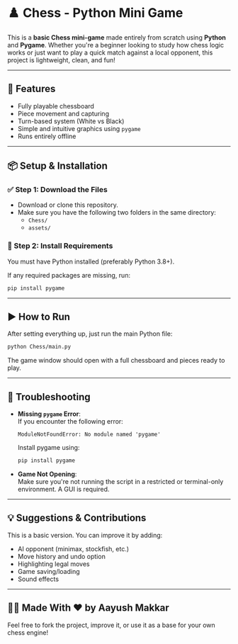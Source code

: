 # ♟️ Chess - Python Mini Game

This is a **basic Chess mini-game** made entirely from scratch using **Python** and **Pygame**. Whether you're a beginner looking to study how chess logic works or just want to play a quick match against a local opponent, this project is lightweight, clean, and fun!

---

## 🚀 Features

* Fully playable chessboard
* Piece movement and capturing
* Turn-based system (White vs Black)
* Simple and intuitive graphics using `pygame`
* Runs entirely offline

---

## 📦 Setup & Installation

### ✅ Step 1: Download the Files

* Download or clone this repository.
* Make sure you have the following two folders in the same directory:
  * `Chess/`
  * `assets/`

### 🔧 Step 2: Install Requirements

You must have Python installed (preferably Python 3.8+).

If any required packages are missing, run:

```bash
pip install pygame
```

---

## ▶️ How to Run

After setting everything up, just run the main Python file:

```bash
python Chess/main.py
```

The game window should open with a full chessboard and pieces ready to play.

---

## 🧩 Troubleshooting

* **Missing `pygame` Error**:  
  If you encounter the following error:
  ```
  ModuleNotFoundError: No module named 'pygame'
  ```
  Install pygame using:
  ```bash
  pip install pygame
  ```

* **Game Not Opening**:  
  Make sure you're not running the script in a restricted or terminal-only environment. A GUI is required.

---

## 💡 Suggestions & Contributions

This is a basic version. You can improve it by adding:

* AI opponent (minimax, stockfish, etc.)
* Move history and undo option
* Highlighting legal moves
* Game saving/loading
* Sound effects

---

## 👨‍💻 Made With ❤️ by Aayush Makkar

Feel free to fork the project, improve it, or use it as a base for your own chess engine!
